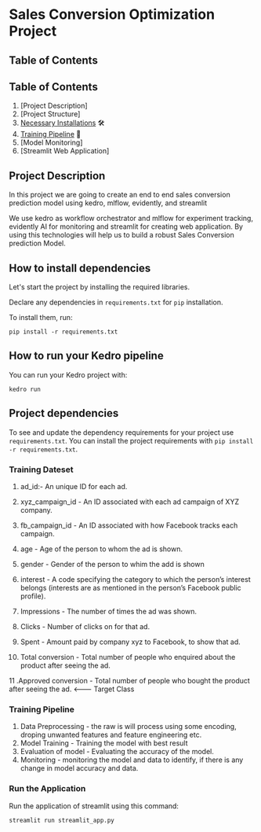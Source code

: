 # Sales Conversion Optimization Project

## Table of Contents

## Table of Contents

1. [Project Description]
2. [Project Structure]
3. [Necessary Installations](#necessary-installations) 🛠️
4. [Training Pipeline](#train-pipeline) 🚂
5. [Model Monitoring]
6. [Streamlit Web Application]

## Project Description

In this project we are going to create an end to end sales conversion prediction model using kedro, mlflow, evidently, and streamlit

We use kedro as workflow orchestrator and mlflow for experiment tracking, evidently AI for monitoring and streamlit for creating web application. By using this technologies will help us to build a robust Sales Conversion prediction Model.


## How to install dependencies

Let's start the project by installing the required libraries.

Declare any dependencies in `requirements.txt` for `pip` installation.

To install them, run:

```
pip install -r requirements.txt
```

## How to run your Kedro pipeline

You can run your Kedro project with:

```
kedro run
```


## Project dependencies

To see and update the dependency requirements for your project use `requirements.txt`. You can install the project requirements with `pip install -r requirements.txt`.


### Training Dateset

1. ad_id:- An unique ID for each ad.

2. xyz_campaign_id - An ID associated with each ad campaign of XYZ company.

3. fb_campaign_id - An ID associated with how Facebook tracks each campaign.

4. age - Age of the person to whom the ad is shown.

5. gender - Gender of the person to whim the add is shown

6. interest - A code specifying the category to which the person’s interest belongs (interests are as mentioned in the person’s Facebook public profile).

7. Impressions - The number of times the ad was shown.

8. Clicks - Number of clicks on for that ad.

9. Spent - Amount paid by company xyz to Facebook, to show that ad.

10. Total conversion - Total number of people who enquired about the product after seeing the ad.

11 .Approved conversion - Total number of people who bought the product after seeing the ad. <--- Target Class


### Training Pipeline

1. Data Preprocessing - the raw is will process using some encoding, droping unwanted features and feature engineering etc.
2. Model Training -  Training the model with best result
3. Evaluation of model - Evaluating the accuracy of the model.
4. Monitoring - monitoring the model and data to identify,  if there is any change in model accuracy and data.

### Run the Application

Run the application of streamlit using this command:

```
streamlit run streamlit_app.py
```